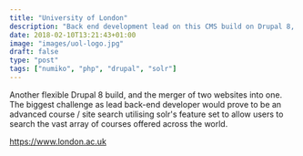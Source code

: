 ```yaml
---
title: "University of London"
description: "Back end development lead on this CMS build on Drupal 8, integrating with a number of endpoints and showcasing an amazing breadth of courses offered internationally."
date: 2018-02-10T13:21:43+01:00
image: "images/uol-logo.jpg"
draft: false
type: "post"
tags: ["numiko", "php", "drupal", "solr"]
---
```

Another flexible Drupal 8 build, and the merger of two websites into one. The biggest challenge as lead back-end developer would prove to be an advanced course / site search utilising solr's feature set to allow users to search the vast array of courses offered across the world.

https://www.london.ac.uk